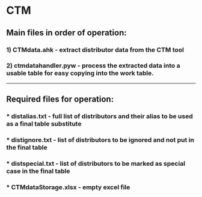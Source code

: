# CTM

## Main files in order of operation:
### 1) CTMdata.ahk - extract distributor data from the CTM tool
### 2) ctmdatahandler.pyw - process the extracted data into a usable table for easy copying into the work table.

_______________________________

## Required files for operation:
### * distalias.txt - full list of distributors and their alias to be used as a final table substitute
### * distignore.txt - list of distributors to be ignored and not put in the final table
### * distspecial.txt - list of distributors to be marked as special case in the final table
### * CTMdataStorage.xlsx - empty excel file

